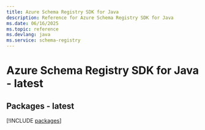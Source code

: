 ```yaml
---
title: Azure Schema Registry SDK for Java
description: Reference for Azure Schema Registry SDK for Java
ms.date: 06/16/2025
ms.topic: reference
ms.devlang: java
ms.service: schema-registry
---
```

# Azure Schema Registry SDK for Java - latest
## Packages - latest
[!INCLUDE [packages](schema-registry-index.md)]